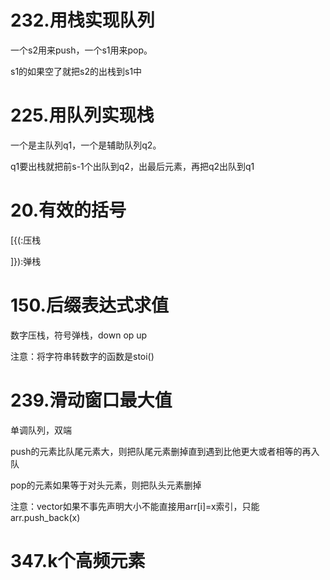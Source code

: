 # 232.用栈实现队列
一个s2用来push，一个s1用来pop。

s1的如果空了就把s2的出栈到s1中
# 225.用队列实现栈
一个是主队列q1，一个是辅助队列q2。

q1要出栈就把前s-1个出队到q2，出最后元素，再把q2出队到q1
# 20.有效的括号
[{(:压栈

]}):弹栈
# 150.后缀表达式求值
数字压栈，符号弹栈，down op up

注意：将字符串转数字的函数是stoi()
# 239.滑动窗口最大值
单调队列，双端

push的元素比队尾元素大，则把队尾元素删掉直到遇到比他更大或者相等的再入队

pop的元素如果等于对头元素，则把队头元素删掉

注意：vector如果不事先声明大小不能直接用arr[i]=x索引，只能arr.push_back(x)
# 347.k个高频元素
# 
